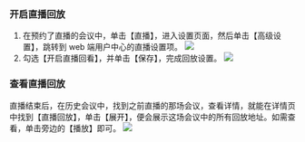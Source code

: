
### 开启直播回放
1. 在预约了直播的会议中，单击【直播】，进入设置页面，然后单击【高级设置】，跳转到 web 端用户中心的直播设置项。
![](https://main.qcloudimg.com/raw/03f29c775a5a8740d4fee7690debf7c1.jpg)
2. 勾选【开启直播回看】，并单击【保存】，完成回放设置。
![](https://main.qcloudimg.com/raw/8e38df3db6d46d2f6cba2bb343ebad31.jpg)
### 查看直播回放
直播结束后，在历史会议中，找到之前直播的那场会议，查看详情，就能在详情页中找到【直播回放】，单击【展开】，便会展示这场会议中的所有回放地址。如需查看，单击旁边的【播放】即可。
![](https://main.qcloudimg.com/raw/954b9a510c3d5659d7fa6341a5e64644.jpg)

